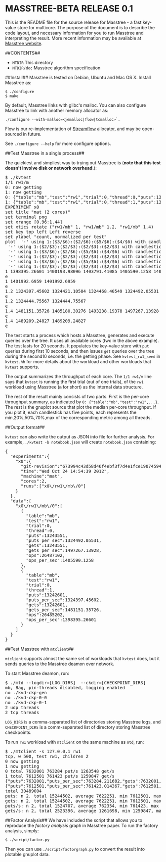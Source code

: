 # MASSTREE-BETA RELEASE 0.1 #

This is the README file for the source release for Masstree - a fast key-value
store for multicore. The purpose of the document is to describe the code
layout, and necessary information for you to run Masstree and interpreting the
result.  More recent information may be available at
[Masstree website](http://pdos.csail.mit.edu/masstree).

##CONTENTS##

* `MTDIR`                     This directory
* `MTDIR/doc`               Masstree algorithm specification

##Install##
Masstree is tested on Debian, Ubuntu and Mac OS X. Install Masstree as:

    $ ./configure
    $ make

By default, Masstree links with glibc's malloc. You can also configure Masstree
to link with another memory allocator as:

    ./configure --with-malloc=<jemalloc|flow|tcmalloc>`.

Flow is our re-implementation of
[Streamflow](http://people.cs.vt.edu/~scschnei/streamflow/) allocator, and may
be open-sourced in future.

See `./configure --help` for more configure options.


##Test Masstree in a single process##

The quickiest and simpliest way to trying out Masstree is (**note that this test doesn't
involve disk or network overhead.**):
<pre>
$ ./kvtest 
1/1 rw1/m
0: now getting
1: now getting
0: {"table":"mb","test":"rw1","trial":0,"thread":0,"puts":13243551,"puts_per_sec":1324492.05531,"gets":13243551,"gets_per_sec":1497267.13928,"ops":26487102,"ops_per_sec":1405590.1258}
1: {"table":"mb","test":"rw1","trial":0,"thread":1,"puts":13242601,"puts_per_sec":1324397.45602,"gets":13242601,"gets_per_sec":1481151.35726,"ops":26485202,"ops_per_sec":1398395.26601}
EXPERIMENT x0
set title "mat (2 cores)"
set terminal png
set xrange [0.96:1.44]
set xtics rotate ("rw1/mb" 1, "rw1/mb" 1.2, "rw1/mb" 1.4)
set key top left Left reverse
set ylabel "count, normalized per test"
plot  '-' using 1:($3/$6):($2/$6):($5/$6):($4/$6) with candlesticks lt 1 title 'ops_per_sec', \
 '-' using 1:($2/$3):($2/$3):($2/$3):($2/$3) with candlesticks lt 1 notitle, \
 '-' using 1:($3/$6):($2/$6):($5/$6):($4/$6) with candlesticks lt 2 title 'puts_per_sec', \
 '-' using 1:($2/$3):($2/$3):($2/$3):($2/$3) with candlesticks lt 2 notitle, \
 '-' using 1:($3/$6):($2/$6):($5/$6):($4/$6) with candlesticks lt 3 title 'gets_per_sec', \
 '-' using 1:($2/$3):($2/$3):($2/$3):($2/$3) with candlesticks lt 3 notitle
1 1398395.26601 1400193.98096 1403791.41085 1405590.1258 1401992.6959
e
1 1401992.6959 1401992.6959
e
1.2 1324397.45602 1324421.10584 1324468.40549 1324492.05531 1324444.75567
e
1.2 1324444.75567 1324444.75567
e
1.4 1481151.35726 1485180.30276 1493238.19378 1497267.13928 1489209.24827
e
1.4 1489209.24827 1489209.24827
e
</pre>

The test starts a process which hosts a Masstree, generates and execute queries
over the tree. It uses all available cores (two in the above example). The test
lasts for 20 seconds. It populates the key-value store with `put` queries
during first 10 seconds, and then issues `get` queries over the tree during the
second10 seconds, i.e. the getting phase. See `kvtest_rw1_seed` in `kvtest.hh`
for more details about the workload and other workloads that `kvtest` supports. 

The output summarizes the throughput of each core. The `1/1 rw1/m` line says
that `kvtest` is running the first trial (out of one trials), of the `rw1`
workload using Masstree (`m` for short) as the internal data structure.

The rest of the result mainly consists of two parts. First is the per-core
throughput summary, as indicated by `0: {"table":"mb","test":"rw1",...}`. The
rest is the gnuplot source that plot the median per-core throughput. If you
plot it, each candlestick has five points, each represents the
min,20%,50%,70%,max of the corresponding metric among all threads.

##Output format##
 
`kvtest` can also write the output as JSON into file for further analysis. For
example, `./kvtest -b notebook.json` will create `notebook.json` containing:

<pre>
{
  "experiments":{
    "x0":{
      "git-revision":"673994c43d58d46f4ebf3f7d4e1fce19074594cb",
      "time":"Wed Oct 24 14:54:39 2012",
      "machine":"mat",
      "cores":2,
      "runs":["x0\/rw1\/mb\/0"]
    }
  },
  "data":{
    "x0\/rw1\/mb\/0":[
      {
        "table":"mb",
        "test":"rw1",
        "trial":0,
        "thread":0,
        "puts":13243551,
        "puts_per_sec":1324492.05531,
        "gets":13243551,
        "gets_per_sec":1497267.13928,
        "ops":26487102,
        "ops_per_sec":1405590.1258
      },
      {
        "table":"mb",
        "test":"rw1",
        "trial":0,
        "thread":1,
        "puts":13242601,
        "puts_per_sec":1324397.45602,
        "gets":13242601,
        "gets_per_sec":1481151.35726,
        "ops":26485202,
        "ops_per_sec":1398395.26601
      }
    ]
  }
}
</pre>

##Test Masstree with `mtclient`##

`mtclient` supports almost the same set of workloads that `kvtest` does, but it
sends queries to the Masstree deamon over network.

To start Masstree deamon, run:

<pre>
$ ./mtd --logdir=[LOG_DIRS]  --ckdir=[CHECKPOINT_DIRS]
mb, Bag, pin-threads disabled, logging enabled
no ./kvd-ckp-gen
no ./kvd-ckp-0-0
no ./kvd-ckp-0-1
2 udp threads
2 tcp threads
</pre>

`LOG_DIRS` is a comma-separated list of directories storing Masstree
logs, and `CHECKPOINT_DIRS` is a comm-separated list of directory storing
Masstree checkpoints.

To run `rw1` workload with `mtclient` on the same machine as `mtd`, run:

<pre>
$ ./mtclient -s 127.0.0.1 rw1
tcp, w 500, test rw1, children 2
0 now getting
1 now getting
0 total 7632001 763284 put/s 1263548 get/s
1 total 7612501 761423 put/s 1259847 get/s
{"puts":7632001,"puts_per_sec":763284.211682,"gets":7632001,"gets_per_sec":1263548.30195,"ops":15264002,"ops_per_sec":951678.506329}
{"puts":7612501,"puts_per_sec":761423.014367,"gets":7612501,"gets_per_sec":1259847.22076,"ops":15225002,"ops_per_sec":949182.006246}
total 30489004
puts: n 2, total 15244502, average 7622251, min 7612501, max 7632001, stddev 13789
gets: n 2, total 15244502, average 7622251, min 7612501, max 7632001, stddev 13789
puts/s: n 2, total 1524707, average 762354, min 761423, max 763284, stddev 1316
gets/s: n 2, total 2523396, average 1261698, min 1259847, max 1263548, stddev 2617
</pre>


##Factor Analysis##
We have included the script that allows you to reproduce the *factory analysis*
graph in Masstree paper.  To run the factory analysis, simply:

    $ ./script/factor.py

Then you can use `./script/factorgraph.py` to convert the result into plotable
gnuplot data.
